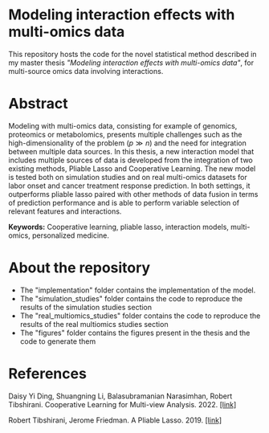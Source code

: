 # Modeling interaction effects with multi-omics data

This repository hosts the code for the novel statistical method described in my master thesis _"Modeling interaction effects with multi-omics data"_, for multi-source omics data involving interactions.

# Abstract

Modeling with multi-omics data, consisting for example of genomics,
proteomics or metabolomics, presents multiple challenges such as the high-dimensionality of the problem ($p \gg n$) and the need for integration between multiple data sources. In this thesis, a new interaction model that includes multiple sources of data is developed from the integration of two existing methods, Pliable Lasso and Cooperative Learning. The new model is tested both on simulation studies and on real multi-omics datasets for labor onset and cancer treatment response prediction. In both settings, it outperforms pliable lasso paired with other methods of data fusion in terms of prediction performance and is able to perform variable selection of relevant features and interactions.

**Keywords:** Cooperative learning, pliable lasso, interaction models, multi-omics, personalized medicine.

# About the repository

* The "implementation" folder contains the implementation of the model.
* The "simulation_studies" folder contains the code to reproduce the results of the simulation studies section
* The "real_multiomics_studies" folder contains the code to reproduce the results of the real multiomics studies section
* The "figures" folder contains the figures present in the thesis and the code to generate them

# References

Daisy Yi Ding, Shuangning Li, Balasubramanian Narasimhan, Robert Tibshirani. Cooperative Learning for Multi-view Analysis. 2022. [[link]](https://arxiv.org/abs/2112.12337)

Robert Tibshirani, Jerome Friedman. A Pliable Lasso. 2019. [[link]](https://arxiv.org/abs/1712.00484)
